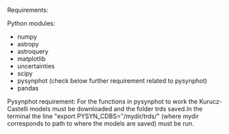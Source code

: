 Requirements: 

Python modules: 
  - numpy
  - astropy
  - astroquery
  - matplotlib
  - uncertainties
  - scipy
  - pysynphot (check below further requirement related to pysynphot)
  - pandas

Pysynphot requirement: For the functions in pysynphot to work the Kurucz-Castelli models must be downloaded and the folder trds saved.In the terminal the line "export PYSYN_CDBS="/mydir/trds/"  (where mydir corresponds to path to where the models are saved) must be run. 

